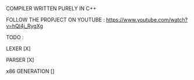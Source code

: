 COMPILER WRITTEN PURELY IN C++

FOLLOW THE PROPJECT ON YOUTUBE : https://www.youtube.com/watch?v=hQl4j_RygXg

TODO : 


LEXER [X]

PARSER [X]

x86 GENERATION []
